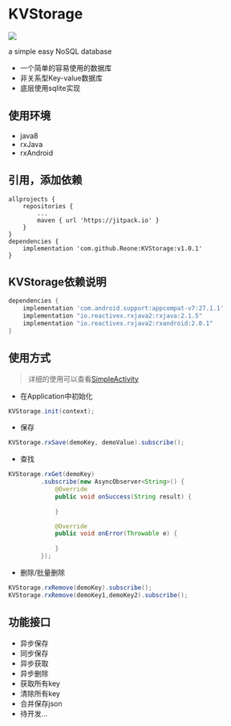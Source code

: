 # KVStorage
[![](https://jitpack.io/v/Reone/KVStorage.svg)](https://jitpack.io/#Reone/KVStorage)

a simple easy NoSQL database

* 一个简单的容易使用的数据库
* 非关系型Key-value数据库
* 底层使用sqlite实现

## 使用环境
- java8
- rxJava
- rxAndroid

## 引用，添加依赖
```
allprojects {
    repositories {
		...
		maven { url 'https://jitpack.io' }
	}
}
dependencies {
	implementation 'com.github.Reone:KVStorage:v1.0.1'
}

```

## KVStorage依赖说明
```gradle
dependencies {
    implementation 'com.android.support:appcompat-v7:27.1.1'
    implementation "io.reactivex.rxjava2:rxjava:2.1.5"
    implementation "io.reactivex.rxjava2:rxandroid:2.0.1"
}
```

## 使用方式
> 详细的使用可以查看[SimpleActivity](https://github.com/Reone/KVStorage/blob/master/app/src/main/java/com/reone/kvstorage/SimpleActivity.java)

- 在Application中初始化
```java
KVStorage.init(context);
```

- 保存
```java
KVStorage.rxSave(demoKey, demoValue).subscribe();
```

- 查找
```java
KVStorage.rxGet(demoKey)
         .subscribe(new AsyncObserver<String>() {
             @Override
             public void onSuccess(String result) {
                 
             }

             @Override
             public void onError(Throwable e) {
                 
             }
         });
```

- 删除/批量删除
```java
KVStorage.rxRemove(demoKey).subscribe();
KVStorage.rxRemove(demoKey1,demoKey2).subscribe();
```

## 功能接口
- 异步保存
- 同步保存
- 异步获取
- 异步删除
- 获取所有key
- 清除所有key
- 合并保存json
- 待开发...

